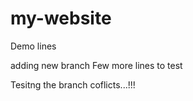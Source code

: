 # my-website

Demo lines

adding new branch
Few more lines to test

Tesitng the branch coflicts...!!!

